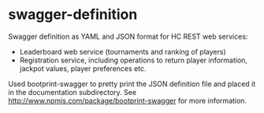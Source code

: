 # swagger-definition
Swagger definition as YAML and JSON format for HC REST web services:
* Leaderboard web service (tournaments and ranking of players)
* Registration service, including operations to return player information, jackpot values, player preferences etc.

Used bootprint-swagger to pretty print the JSON definition file and placed it in the documentation subdirectory. See http://www.npmjs.com/package/bootprint-swagger for more information.
 
